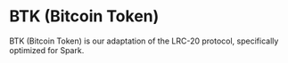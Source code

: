 # BTK (Bitcoin Token)

BTK (Bitcoin Token) is our adaptation of the LRC-20 protocol, specifically optimized for Spark.
